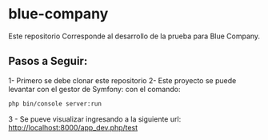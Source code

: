 # blue-company

Este repositorio Corresponde al desarrollo de la prueba para Blue Company.

## Pasos a Seguir:
1- Primero se debe clonar este repositorio
2- Este proyecto se puede levantar con el gestor de Symfony: con el comando:
```sh
php bin/console server:run 
```
3 - Se pueve visualizar ingresando a la siguiente url: [http://localhost:8000/app_dev.php/test](http://localhost:8000/app_dev.php/test)
